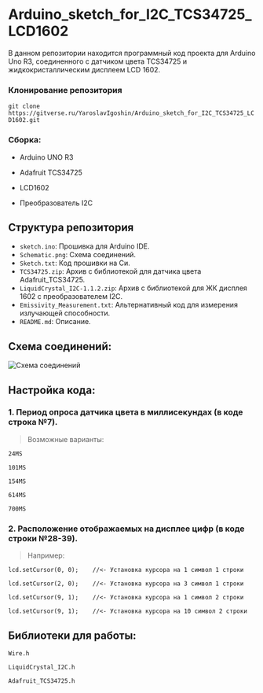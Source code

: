 # Arduino_sketch_for_I2C_TCS34725_LCD1602

В данном репозитории находится программный код проекта для Arduino Uno R3, соединенного с датчиком цвета TCS34725 и жидкокристаллическим дисплеем LCD 1602.

### Клонирование репозитория

```git clone https://gitverse.ru/YaroslavIgoshin/Arduino_sketch_for_I2C_TCS34725_LCD1602.git```

### Сборка:

* Arduino UNO R3

* Adafruit TCS34725

* LCD1602

* Преобразователь I2C

## Структура репозитория
- `sketch.ino`: Прошивка для Arduino IDE.
- `Schematic.png`: Схема соединений.
- `Sketch.txt`: Код прошивки на Си.
- `TCS34725.zip`: Архив с библиотекой для датчика цвета Adafruit_TCS34725.
- `LiquidCrystal_I2C-1.1.2.zip`: Архив с библиотекой для ЖК дисплея 1602 с преобразователем I2C.
- `Emissivity_Measurement.txt`: Альтернативный код для измерения излучающей способности.
- `README.md`: Описание.

## Схема соединений:

![Схема соединений](./Schematic.png)

## Настройка кода:

### 1. Период опроса датчика цвета в миллисекундах (в коде строка №7). 

> Возможные варианты: 

``` 24MS ```

``` 101MS ```

``` 154MS ```

``` 614MS ```

``` 700MS ```

### 2. Расположение отображаемых на дисплее цифр (в коде строки №28-39).

> Например:

```lcd.setCursor(0, 0);    //<- Установка курсора на 1 символ 1 строки```

```lcd.setCursor(2, 0);    //<- Установка курсора на 3 символ 1 строки```

```lcd.setCursor(9, 1);    //<- Установка курсора на 1 символ 2 строки```

```lcd.setCursor(9, 1);    //<- Установка курсора на 10 символ 2 строки```

## Библиотеки для работы:

```Wire.h```

```LiquidCrystal_I2C.h```

```Adafruit_TCS34725.h```
